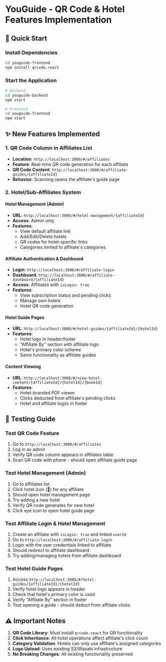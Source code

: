 # YouGuide - QR Code & Hotel Features Implementation

## 🚀 Quick Start

### Install Dependencies
```bash
cd youguide-frontend
npm install qrcode.react
```

### Start the Application
```bash
# Backend
cd youguide-backend
npm start

# Frontend
cd youguide-frontend
npm start
```

## ✨ New Features Implemented

### 1. QR Code Column in Affiliates List
- **Location**: `http://localhost:3000/#/affiliates`
- **Feature**: Real-time QR code generation for each affiliate
- **QR Code Content**: `http://localhost:3000/#/affiliate-guides/{affiliateId}`
- **Behavior**: Scanning opens the affiliate's guide page

### 2. Hotel/Sub-Affiliates System

#### Hotel Management (Admin)
- **URL**: `http://localhost:3000/#/hotel-management/{affiliateId}`
- **Access**: Admin only
- **Features**: 
  - View default affiliate link
  - Add/Edit/Delete hotels
  - QR codes for hotel-specific links
  - Categories limited to affiliate's categories

#### Affiliate Authentication & Dashboard
- **Login**: `http://localhost:3000/#/affiliate-login`
- **Dashboard**: `http://localhost:3000/#/affiliate-dashboard/{affiliateId}`
- **Access**: Affiliates with `isLogin: true`
- **Features**:
  - View subscription status and pending clicks
  - Manage own hotels
  - Hotel QR code generation

#### Hotel Guide Pages
- **URL**: `http://localhost:3000/#/hotel-guides/{affiliateId}/{hotelId}`
- **Features**:
  - Hotel logo in header/footer
  - "Affiliate By" section with affiliate logo
  - Hotel's primary color scheme
  - Same functionality as affiliate guides

#### Content Viewing
- **URL**: `http://localhost:3000/#/view-hotel-content/{affiliateId}/{hotelId}/{bookId}`
- **Features**:
  - Hotel-branded PDF viewer
  - Clicks deducted from affiliate's pending clicks
  - Hotel and affiliate logos in footer

## 🧪 Testing Guide

### Test QR Code Feature
1. Go to `http://localhost:3000/#/affiliates`
2. Log in as admin
3. Verify QR code column appears in affiliates table
4. Scan QR code with phone - should open affiliate guide page

### Test Hotel Management (Admin)
1. Go to affiliates list
2. Click hotel icon (🏨) for any affiliate
3. Should open hotel management page
4. Try adding a new hotel
5. Verify QR code generates for new hotel
6. Click eye icon to open hotel guide page

### Test Affiliate Login & Hotel Management
1. Create an affiliate with `isLogin: true` and linked `userId`
2. Go to `http://localhost:3000/#/affiliate-login`
3. Login with the user credentials linked to affiliate
4. Should redirect to affiliate dashboard
5. Try adding/managing hotels from affiliate dashboard

### Test Hotel Guide Pages
1. Access `http://localhost:3000/#/hotel-guides/{affiliateId}/{hotelId}`
2. Verify hotel logo appears in header
3. Check that hotel's primary color is used
4. Verify "Affiliate By" section in footer
5. Test opening a guide - should deduct from affiliate clicks

## ⚠️ Important Notes

1. **QR Code Library**: Must install `qrcode.react` for QR functionality
2. **Click Inheritance**: All hotel operations affect affiliate's click count
3. **Category Validation**: Hotels can only use affiliate's assigned categories
4. **Logo Upload**: Uses existing S3/Wasabi infrastructure
5. **No Breaking Changes**: All existing functionality preserved
